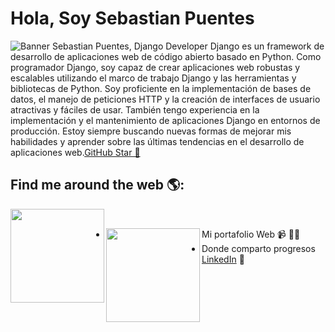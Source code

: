 # Hola, Soy Sebastian Puentes 

<img src="https://media3.giphy.com/media/scZPhLqaVOM1qG4lT9/giphy.gif?cid=ecf05e47txez3s6yod65feeta3yc99vygi7xn74eeu06o28t&rid=giphy.gif&ct=g" alt="Banner Sebastian Puentes, Django Developer">
Django es un framework de desarrollo de aplicaciones web de código abierto basado en Python. Como programador Django, soy capaz de crear aplicaciones web robustas y escalables utilizando el marco de trabajo Django y las herramientas y bibliotecas de Python. Soy proficiente en la implementación de bases de datos, el manejo de peticiones HTTP y la creación de interfaces de usuario atractivas y fáciles de usar. También tengo experiencia en la implementación y el mantenimiento de aplicaciones Django en entornos de producción. Estoy siempre buscando nuevas formas de mejorar mis habilidades y aprender sobre las últimas tendencias en el desarrollo de aplicaciones web.<a href="https://stars.github.com/">GitHub Star 🌟</a>


## Find me around the web 🌎: 
<a href="https://github.com/JuanSPuentes"><img align="left" width="150" height="150" src="https://www.freecodecamp.org/news/content/images/2020/02/DjangoRocket.gif"></a> <br/>
- Mi portafolio Web <a href="#"><img align="left" width="150" height="150" src="https://www.iepilosophia.co/img/constru.gif"></a> 📹 ✍🏾
- Donde comparto progresos <a href="https://www.linkedin.com/in/sebaspuentes/">LinkedIn</a> 💼

